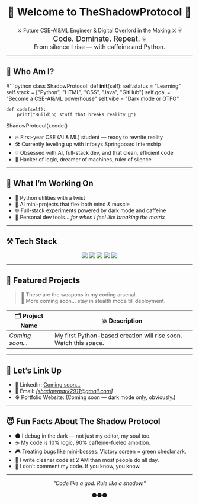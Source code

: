<h1 align="center">🖤 Welcome to TheShadowProtocol 🖤</h1>

<p align="center">
⚔️ Future CSE-AI&ML Engineer & Digital Overlord in the Making ⚔️  
<span style="font-size:20px;">💀 Code. Dominate. Repeat. 💀</span><br>
<span style="font-size:16px;">From silence I rise — with caffeine and Python.</span>
</p>

---

## 🧠 Who Am I?

#```python
class ShadowProtocol:
    def __init__(self):
        self.status = "Learning"
        self.stack = ["Python", "HTML", "CSS", "Java", "GitHub"]
        self.goal = "Become a CSE-AI&ML powerhouse"
        self.vibe = "Dark mode or GTFO"

    def code(self):
        print("Building stuff that breaks reality 🤖")

ShadowProtocol().code()

- 🔥 First-year CSE (AI & ML) student — ready to rewrite reality  
- 🛠️ Currently leveling up with Infosys Springboard Internship  
- 💡 Obsessed with AI, full-stack dev, and that clean, efficient code  
- 🧩 Hacker of logic, dreamer of machines, ruler of silence  

---

## 🚀 What I’m Working On

- 🐍 Python utilities with a twist  
- 🤖 AI mini-projects that flex both mind & muscle  
- 🌐 Full-stack experiments powered by dark mode and caffeine  
- 👾 Personal dev tools… *for when I feel like breaking the matrix*  

---

## ⚒️ Tech Stack

<div align="center">

<img src="https://img.shields.io/badge/Python-3670A0?style=for-the-badge&logo=python&logoColor=fff" />
<img src="https://img.shields.io/badge/Java-ED8B00?style=for-the-badge&logo=java&logoColor=white" />
<img src="https://img.shields.io/badge/HTML5-E34F26?style=for-the-badge&logo=html5&logoColor=white" />
<img src="https://img.shields.io/badge/CSS3-1572B6?style=for-the-badge&logo=css3&logoColor=white" />
<img src="https://img.shields.io/badge/GitHub-181717?style=for-the-badge&logo=github&logoColor=white" />

</div>

---

## 🧪 Featured Projects

> 🔧 These are the weapons in my coding arsenal.  
> 🧠 More coming soon... stay in stealth mode till deployment.

| 🗂️ Project Name | 💥 Description |
|----------------|----------------|
| *Coming soon...* | My first Python-based creation will rise soon. Watch this space. |

---

## 💬 Let’s Link Up

- 💼 LinkedIn: [Coming soon…](https://linkedin.com)
- 📧 Email: *[shadowmark2911@gmail.com]*
- ⚙️ Portfolio Website: (Coming soon — dark mode only, obviously.)

---

## 😈 Fun Facts About The Shadow Protocol

- 🌑 I debug in the dark — not just my editor, my soul too.  
- ☕ My code is 10% logic, 90% caffeine-fueled ambition.  
- 🎮 Treating bugs like mini-bosses. Victory screen = green checkmark.  
- 👻 I write cleaner code at 2 AM than most people do all day.  
- 🔮 I don’t comment my code. If you know, you know.  

---

<p align="center"><i>"Code like a god. Rule like a shadow."</i></p>
<p align="center">⚫⚫⚫</p>
